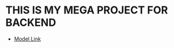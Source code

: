 # THIS IS MY MEGA PROJECT FOR BACKEND
- [Model Link](https://app.eraser.io/workspace/YtPqZ1VogxGy1jzIDkzj)


